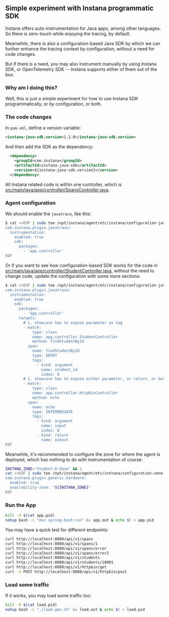 ## Simple experiment with Instana programmatic SDK

Instana offers auto-instrumentation for Java apps, among other languages.
So there is zero-touch while enjoying the tracing, by default.

Meanwhile, there is also a configuration-based Java SDK by which we can further enhance the tracing context by configuration, without a need for code changes.

But if there is a need, you may also instrument manually by using Instana SDK, or OpenTelemetry SDK -- Instana supports either of them out of the box.


### Why am I doing this?

Well, this is just a simple experiment for how to use Instana SDK programmatically, or by configuration, or both.


### The code changes

In `pom.xml`, define a version variable:

```xml
<instana-java-sdk.version>1.2.0</instana-java-sdk.version>
```

And then add the SDK as the dependency:

```xml
  <dependency>
    <groupId>com.instana</groupId>
    <artifactId>instana-java-sdk</artifactId>
    <version>${instana-java-sdk.version}</version>
  </dependency>
```

All Instana related code is within one controller, which is [src/main/java/app/controller/SpansController.java](src/main/java/app/controller/SpansController.java).


### Agent configuration

We should enable the `javatrace`, like this:

```sh
$ cat <<EOF | sudo tee /opt/instana/agent/etc/instana/configuration-javatrace.yaml
com.instana.plugin.javatrace:
  instrumentation:
    enabled: true
    sdk:
      packages:
        - 'app.controller'
EOF
```

Or if you want to see how configuration-based SDK works for the code in [src/main/java/app/controller/StudentController.java](src/main/java/app/controller/StudentController.java), without the need to change code, update the configuration with some more sections:

```sh
$ cat <<EOF | sudo tee /opt/instana/agent/etc/instana/configuration-javatrace.yaml
com.instana.plugin.javatrace:
  instrumentation:
    enabled: true
    sdk:
      packages:
        - 'app.controller'
      targets:
        # 1. showcase how to expose parameter as tag
        - match:
            type: class
            name: app.controller.StudentController
            method: findStudentById
          span:
            name: findStudentById
            type: ENTRY
            tags:
              - kind: argument
                name: student_id
                index: 0
        # 2. showcase how to expose either parameter, or return, or both as tags
        - match:
            type: class
            name: app.controller.HttpBinController
            method: echo
          span:
            name: echo
            type: INTERMEDIATE
            tags:
              - kind: argument
                name: input
                index: 0
              - kind: return
                name: output
EOF
```

Meanwhile, it's recommended to configure the zone for where the agent is deployed, which has nothing to do with instrumentation of course:

```sh
INSTANA_ZONE="Student-0-Zone" && \
cat <<EOF | sudo tee /opt/instana/agent/etc/instana/configuration-zone.yaml
com.instana.plugin.generic.hardware:
  enabled: true
  availability-zone: "${INSTANA_ZONE}"
EOF
```

### Run the App

```sh
kill -9 $(cat app.pid)
nohup bash -c "mvn spring-boot:run" &> app.out & echo $! > app.pid
```

You may have a quick test for different endpoints:

```sh
curl http://localhost:8080/api/v1/spans
curl http://localhost:8080/api/v1/spans/1
curl http://localhost:8080/api/v1/spans/error
curl http://localhost:8080/api/v1/spans/error2
curl http://localhost:8080/api/v1/students
curl http://localhost:8080/api/v1/students/10001
curl http://localhost:8080/api/v1/httpbin/get
curl -X POST http://localhost:8080/api/v1/httpbin/post
```

### Load some traffic

If it works, you may load some traffic too:

```sh
kill -9 $(cat load.pid)
nohup bash -c "./load-gen.sh" &> load.out & echo $! > load.pid
```
